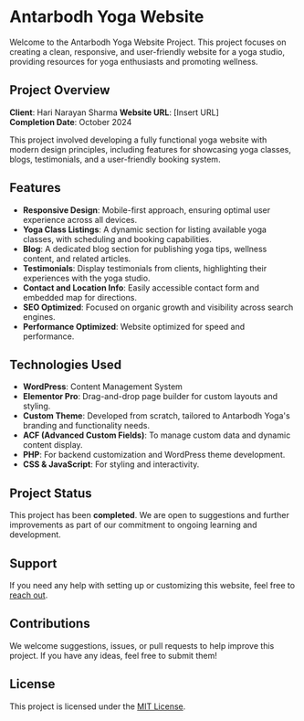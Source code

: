 # Antarbodh Yoga Website

Welcome to the Antarbodh Yoga Website Project. This project focuses on creating a clean, responsive, and user-friendly website for a yoga studio, providing resources for yoga enthusiasts and promoting wellness.

## Project Overview

**Client**: Hari Narayan Sharma 
**Website URL**: [Insert URL]  
**Completion Date**: October 2024

This project involved developing a fully functional yoga website with modern design principles, including features for showcasing yoga classes, blogs, testimonials, and a user-friendly booking system.

## Features

- **Responsive Design**: Mobile-first approach, ensuring optimal user experience across all devices.
- **Yoga Class Listings**: A dynamic section for listing available yoga classes, with scheduling and booking capabilities.
- **Blog**: A dedicated blog section for publishing yoga tips, wellness content, and related articles.
- **Testimonials**: Display testimonials from clients, highlighting their experiences with the yoga studio.
- **Contact and Location Info**: Easily accessible contact form and embedded map for directions.
- **SEO Optimized**: Focused on organic growth and visibility across search engines.
- **Performance Optimized**: Website optimized for speed and performance.

## Technologies Used

- **WordPress**: Content Management System
- **Elementor Pro**: Drag-and-drop page builder for custom layouts and styling.
- **Custom Theme**: Developed from scratch, tailored to Antarbodh Yoga's branding and functionality needs.
- **ACF (Advanced Custom Fields)**: To manage custom data and dynamic content display.
- **PHP**: For backend customization and WordPress theme development.
- **CSS & JavaScript**: For styling and interactivity.

## Project Status

This project has been **completed**. We are open to suggestions and further improvements as part of our commitment to ongoing learning and development.

## Support

If you need any help with setting up or customizing this website, feel free to [reach out](mailto:support@antarbodh.com).

## Contributions

We welcome suggestions, issues, or pull requests to help improve this project. If you have any ideas, feel free to submit them!

## License

This project is licensed under the [MIT License](LICENSE).
